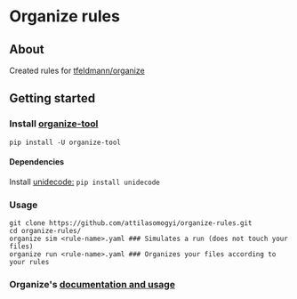 # Organize rules
## About
Created rules for [tfeldmann/organize](https://github.com/tfeldmann/organize)
## Getting started
### Install [organize-tool](https://github.com/tfeldmann/organize#installation)
`pip install -U organize-tool`
#### Dependencies 
Install [unidecode:](https://github.com/avian2/unidecode)
`pip install unidecode`
### Usage
```
git clone https://github.com/attilasomogyi/organize-rules.git
cd organize-rules/
organize sim <rule-name>.yaml ### Simulates a run (does not touch your files)
organize run <rule-name>.yaml ### Organizes your files according to your rules
```
### Organize's [documentation and usage](https://organize.readthedocs.io/)
